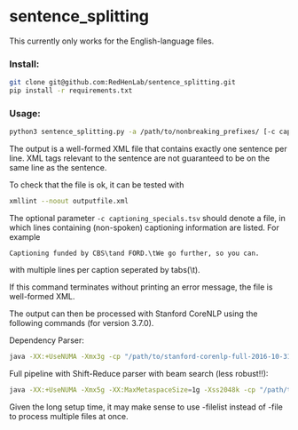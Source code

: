 # sentence_splitting


This currently only works for the English-language files.

### Install:
```bash
git clone git@github.com:RedHenLab/sentence_splitting.git
pip install -r requirements.txt
```

### Usage:
```bash
python3 sentence_splitting.py -a /path/to/nonbreaking_prefixes/ [-c captioning_specials.tsv] inputfile.txt | perl filter_metainfo_from_cclines.pl path/to/dictionaries | perl join_lines.pl > outputfile.xml
```

The output is a well-formed XML file that contains exactly one sentence per line. XML tags relevant to the sentence are not guaranteed to be on the same line as the sentence.

To check that the file is ok, it can be tested with
```bash
xmllint --noout outputfile.xml
```
The optional parameter `-c captioning_specials.tsv` should denote a file, in which lines containing (non-spoken) captioning information are listed. For example
```
Captioning funded by CBS\tand FORD.\tWe go further, so you can.
```
with multiple lines per caption seperated by tabs(\t).

If this command terminates without printing an error message, the file is well-formed XML.

The output can then be processed with Stanford CoreNLP using the following commands (for version 3.7.0).

Dependency Parser:
```bash
java -XX:+UseNUMA -Xmx3g -cp "/path/to/stanford-corenlp-full-2016-10-31/*" edu.stanford.nlp.pipeline.StanfordCoreNLP -pos.model edu/stanford/nlp/models/pos-tagger/english-caseless-left3words-distsim.tagger -parse.model edu/stanford/nlp/models/srparser/englishSR.beam.ser.gz -annotators tokenize,cleanxml,ssplit,pos,truecase,lemma,ner,depparse -parse.maxlen 100 -ssplit.eolonly true -truecase.overwriteText true -outputFormat json -file outputfile.xml
```
Full pipeline with Shift-Reduce parser with beam search (less robust!!):
```bash
java -XX:+UseNUMA -Xmx5g -XX:MaxMetaspaceSize=1g -Xss2048k -cp "/path/to/stanford-corenlp-full-2016-10-31/*" edu.stanford.nlp.pipeline.StanfordCoreNLP -pos.model edu/stanford/nlp/models/pos-tagger/english-caseless-left3words-distsim.tagger -parse.model edu/stanford/nlp/models/srparser/englishSR.beam.ser.gz -annotators tokenize,cleanxml,ssplit,pos,truecase,lemma,ner,parse,dcoref,relation,natlog,quote,sentiment -parse.maxlen 100 -ssplit.eolonly true -coref.algorithm neural -truecase.overwriteText true -outputFormat json -file outputfile.xml
```

Given the long setup time, it may make sense to use -filelist instead of -file to process multiple files at once.
